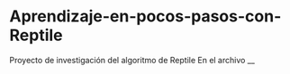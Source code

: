 # Aprendizaje-en-pocos-pasos-con-Reptile
Proyecto de investigación del algoritmo de Reptile
En el archivo __
